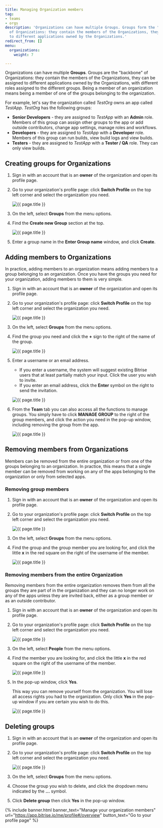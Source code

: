 ```yaml
---
title: Managing Organization members
tag:
- teams
- orgs
description: 'Organizations can have multiple Groups. Groups form the "backbones"
  of Organizations: they contain the members of the Organizations, they can be assigned
  to different applications owned by the Organizations.'
redirect_from: []
menu:
  organizations:
    weight: 7

---
```

Organizations can have multiple **Groups**. Groups are the "backbone" of Organizations: they contain the members of the Organizations, they can be assigned to different applications owned by the Organizations, with different roles assigned to the different groups. Being a member of an organization means being a member of one of the groups belonging to the organization.

For example, let's say the organization called _TestOrg_ owns an app called _TestApp_. _TestOrg_ has the following groups:

* **Senior Developers** - they are assigned to _TestApp_ with an **Admin** role. Members of this group can assign other groups to the app or add outside contributors, change app settings, manage roles and workflows.
* **Developers** - they are assigned to _TestApp_ with a **Developer** role. Members of this group can run builds, view build logs and view builds.
* **Testers** - they are assigned to _TestApp_ with a **Tester / QA** role. They can only view builds.

## Creating groups for Organizations

1. Sign in with an account that is an **owner** of the organization and open its profile page.
2. Go to your organization's profile page: click **Switch Profile** on the top left corner and select the organization you need.

   ![{{ page.title }}](/img/switch-profile-2.jpg)
3. On the left, select **Groups** from the menu options.
4. Find the **Create new Group** section at the top.

   ![{{ page.title }}](/img/enter-group-name.jpg)
5. Enter a group name in the **Enter Group name** window, and click **Create**.

## Adding members to Organizations

In practice, adding members to an organization means adding members to a group belonging to an organization. Once you have the groups you need for your organization, adding members to them is very simple.

1. Sign in with an account that is an **owner** of the organization and open its profile page.
2. Go to your organization's profile page: click **Switch Profile** on the top left corner and select the organization you need.

   ![{{ page.title }}](/img/switch-profile-2.jpg)
3. On the left, select **Groups** from the menu options.
4. Find the group you need and click the **+** sign to the right of the name of the group.

   ![{{ page.title }}](/img/team-management/organization/group-name.png)
5. Enter a username or an email address.
   * If you enter a username, the system will suggest existing Bitrise users that at least partially match your input. Click the user you wish to invite.
   * If you enter an email address, click the **Enter** symbol on the right to send the invitation.

   ![{{ page.title }}](/img/test-group.jpg)
6. From the **Team** tab you can also access all the functions to manage groups. You simply have to click **MANAGE GROUP** to the right of the group members, and click the action you need in the pop-up window, including removing the group from the app.

   ![{{ page.title }}](/img/test-group-manage-group.png)

## Removing members from Organizations

Members can be removed from the entire organization or from one of the groups belonging to an organization. In practice, this means that a single member can be removed from working on any of the apps belonging to the organization or only from selected apps.

### Removing group members

1. Sign in with an account that is an **owner** of the organization and open its profile page.
2. Go to your organization's profile page: click **Switch Profile** on the top left corner and select the organization you need.

   ![{{ page.title }}](/img/switch-profile-2.jpg)
3. On the left, select **Groups** from the menu options.
4. Find the group and the group member you are looking for, and click the little **x** in the red square on the right of the username of the member.

   ![{{ page.title }}](/img/test-group-remove.jpg)

### Removing members from the entire Organization

Removing members from the entire organization removes them from all the groups they are part of in the organization and they can no longer work on any of the apps unless they are invited back, either as a group member or as an outside contributor.

1. Sign in with an account that is an **owner** of the organization and open its profile page.
2. Go to your organization's profile page: click **Switch Profile** on the top left corner and select the organization you need.

   ![{{ page.title }}](/img/switch-profile-1.jpg)
3. On the left, select **People** from the menu options.
4. Find the member you are looking for, and click the little **x** in the red square on the right of the username of the member.

   ![{{ page.title }}](/img/organization-remove-owner.jpg)
5. In the pop-up window, click **Yes**.

   This way you can remove yourself from the organization. You will lose all access rights you had to the organization. Only click **Yes** in the pop-up window if you are certain you wish to do this.

   ![{{ page.title }}](/img/are-you-sure-owner-remove.jpg)

## Deleting groups

1. Sign in with an account that is an **owner** of the organization and open its profile page.
2. Go to your organization's profile page: click **Switch Profile** on the top left corner and select the organization you need.

   ![{{ page.title }}](/img/switch-profile-2.jpg)
3. On the left, select **Groups** from the menu options.
4. Choose the group you wish to delete, and click the dropdown menu indicated by the **...** symbol.
5. Click **Delete group** then click **Yes** in the pop-up window.

{% include banner.html banner_text="Manage your organization members" url="https://app.bitrise.io/me/profile#/overview" button_text="Go to your profile page" %}